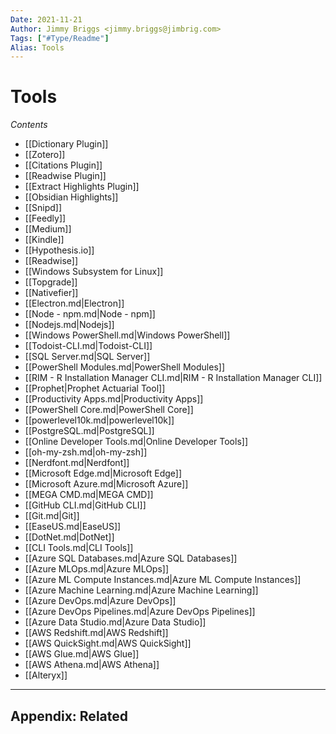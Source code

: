 ```yaml
---
Date: 2021-11-21
Author: Jimmy Briggs <jimmy.briggs@jimbrig.com>
Tags: ["#Type/Readme"]
Alias: Tools
---
```


# Tools

*Contents*

-   [[Dictionary Plugin]]
-   [[Zotero]]
-   [[Citations Plugin]]
-   [[Readwise Plugin]]
-   [[Extract Highlights Plugin]]
-   [[Obsidian Highlights]]
-   [[Snipd]]
-   [[Feedly]]
-   [[Medium]]
-   [[Kindle]]
-   [[Hypothesis.io]]
-   [[Readwise]]
-   [[Windows Subsystem for Linux]]
-   [[Topgrade]]
-   [[Nativefier]]
-   [[Electron.md|Electron]]
-   [[Node - npm.md|Node - npm]]
-   [[Nodejs.md|Nodejs]]
-   [[Windows PowerShell.md|Windows PowerShell]]
-   [[Todoist-CLI.md|Todoist-CLI]]
-   [[SQL Server.md|SQL Server]]
-   [[PowerShell Modules.md|PowerShell Modules]]
-   [[RIM - R Installation Manager CLI.md|RIM - R Installation Manager CLI]]
-   [[Prophet|Prophet Actuarial Tool]]
-   [[Productivity Apps.md|Productivity Apps]]
-   [[PowerShell Core.md|PowerShell Core]]
-   [[powerlevel10k.md|powerlevel10k]]
-   [[PostgreSQL.md|PostgreSQL]]
-   [[Online Developer Tools.md|Online Developer Tools]]
-   [[oh-my-zsh.md|oh-my-zsh]]
-   [[Nerdfont.md|Nerdfont]]
-   [[Microsoft Edge.md|Microsoft Edge]]
-   [[Microsoft Azure.md|Microsoft Azure]]
-   [[MEGA CMD.md|MEGA CMD]]
-   [[GitHub CLI.md|GitHub CLI]]
-   [[Git.md|Git]]
-   [[EaseUS.md|EaseUS]]
-   [[DotNet.md|DotNet]]
-   [[CLI Tools.md|CLI Tools]]
-   [[Azure SQL Databases.md|Azure SQL Databases]]
-   [[Azure MLOps.md|Azure MLOps]]
-   [[Azure ML Compute Instances.md|Azure ML Compute Instances]]
-   [[Azure Machine Learning.md|Azure Machine Learning]]
-   [[Azure DevOps.md|Azure DevOps]]
-   [[Azure DevOps Pipelines.md|Azure DevOps Pipelines]]
-   [[Azure Data Studio.md|Azure Data Studio]]
-   [[AWS Redshift.md|AWS Redshift]]
-   [[AWS QuickSight.md|AWS QuickSight]]
-   [[AWS Glue.md|AWS Glue]]
-   [[AWS Athena.md|AWS Athena]]
-   [[Alteryx]]


***

## Appendix: Related

